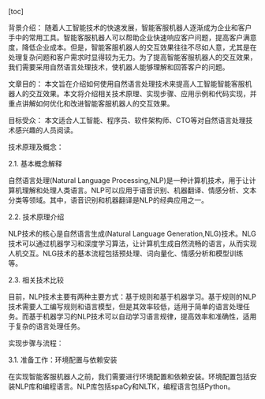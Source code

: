 
[toc]                    
                
                
背景介绍：
随着人工智能技术的快速发展，智能客服机器人逐渐成为企业和客户手中的常用工具。智能客服机器人可以帮助企业快速响应客户问题，提高客户满意度，降低企业成本。但是，智能客服机器人的交互效果往往不尽如人意，尤其是在处理复杂问题和客户需求时显得较为无力。为了提高智能客服机器人的交互效果，我们需要采用自然语言处理技术，使机器人能够理解和回答客户的问题。

文章目的：
本文旨在介绍如何使用自然语言处理技术来提高人工智能智能客服机器人的交互效果。本文将介绍相关技术原理、实现步骤、应用示例和代码实现，并重点讲解如何优化和改进智能客服机器人的交互效果。

目标受众：
本文适合人工智能、程序员、软件架构师、CTO等对自然语言处理技术感兴趣的人员阅读。

技术原理及概念：

2.1. 基本概念解释

自然语言处理(Natural Language Processing,NLP)是一种计算机技术，用于让计算机理解和处理人类语言。NLP可以应用于语音识别、机器翻译、情感分析、文本分类等领域。其中，语音识别和机器翻译是NLP的经典应用之一。

2.2. 技术原理介绍

NLP技术的核心是自然语言生成(Natural Language Generation,NLG)技术。NLG技术可以通过机器学习和深度学习算法，让计算机生成自然流畅的语言，从而实现人机交互。NLG技术的基本流程包括预处理、词向量化、情感分析和模型训练等。

2.3. 相关技术比较

目前，NLP技术主要有两种主要方式：基于规则和基于机器学习。基于规则的NLP技术需要人工编写规则和语言模型，但是其效率较低，适用于简单的语言处理任务。而基于机器学习的NLP技术可以自动学习语言规律，提高效率和准确性，适用于复杂的语言处理任务。

实现步骤与流程：

3.1. 准备工作：环境配置与依赖安装

在实现智能客服机器人之前，我们需要进行环境配置和依赖安装。环境配置包括安装NLP库和编程语言。NLP库包括spaCy和NLTK，编程语言包括Python。

